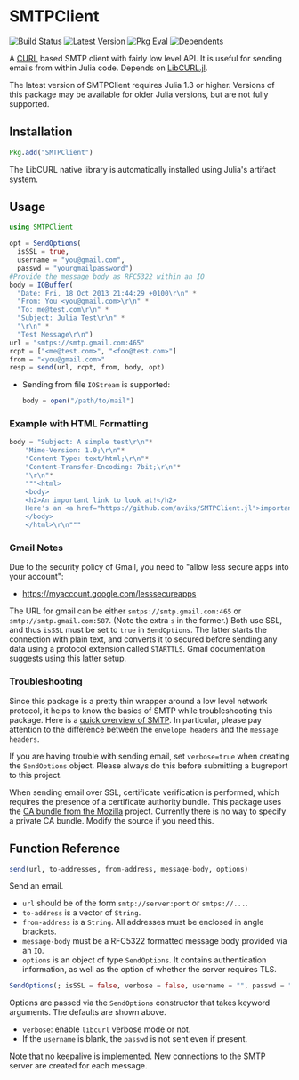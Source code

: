 # SMTPClient

[![Build Status](https://travis-ci.org/aviks/SMTPClient.jl.svg?branch=master)](https://travis-ci.org/aviks/SMTPClient.jl)
[![Latest Version](https://juliahub.com/docs/SMTPClient/version.svg)](https://juliahub.com/ui/Packages/SMTPClient/Bx8Fn/)
[![Pkg Eval](https://juliahub.com/docs/SMTPClient/pkgeval.svg)](https://juliahub.com/ui/Packages/SMTPClient/Bx8Fn/)
[![Dependents](https://juliahub.com/docs/SMTPClient/deps.svg)](https://juliahub.com/ui/Packages/SMTPClient/Bx8Fn/?t=2)

A [CURL](curl.haxx.se) based SMTP client with fairly low level API.
It is useful for sending emails from within Julia code.
Depends on [LibCURL.jl](https://github.com/JuliaWeb/LibCURL.jl/).

The latest version of SMTPClient requires Julia 1.3 or higher. Versions of this package may be
available for older Julia versions, but are not fully supported.

## Installation

```julia
Pkg.add("SMTPClient")
```

The LibCURL native library is automatically installed using Julia's artifact system.

## Usage

```julia
using SMTPClient

opt = SendOptions(
  isSSL = true,
  username = "you@gmail.com",
  passwd = "yourgmailpassword")
#Provide the message body as RFC5322 within an IO
body = IOBuffer(
  "Date: Fri, 18 Oct 2013 21:44:29 +0100\r\n" *
  "From: You <you@gmail.com>\r\n" *
  "To: me@test.com\r\n" *
  "Subject: Julia Test\r\n" *
  "\r\n" *
  "Test Message\r\n")
url = "smtps://smtp.gmail.com:465"
rcpt = ["<me@test.com>", "<foo@test.com>"]
from = "<you@gmail.com>"
resp = send(url, rcpt, from, body, opt)
```

- Sending from file `IOStream` is supported:

  ```julia
  body = open("/path/to/mail")
  ```

### Example with HTML Formatting

```julia
body = "Subject: A simple test\r\n"*
    "Mime-Version: 1.0;\r\n"*
    "Content-Type: text/html;\r\n"*
    "Content-Transfer-Encoding: 7bit;\r\n"*
    "\r\n"*
    """<html>
    <body>
    <h2>An important link to look at!</h2>
    Here's an <a href="https://github.com/aviks/SMTPClient.jl">important link</a>
    </body>
    </html>\r\n"""
```

### Gmail Notes

Due to the security policy of Gmail,
you need to "allow less secure apps into your account":

- <https://myaccount.google.com/lesssecureapps>

The URL for gmail can be either `smtps://smtp.gmail.com:465` or `smtp://smtp.gmail.com:587`.
(Note the extra `s` in the former.)
Both use SSL, and thus `isSSL` must be set to `true` in `SendOptions`. The latter starts
the connection with plain text, and converts it to secured before sending any data using a
protocol extension called `STARTTLS`. Gmail documentation suggests using this latter setup.

### Troubleshooting

Since this package is a pretty thin wrapper around a low level network protocol, it helps
to know the basics of SMTP while troubleshooting this package. Here is a [quick overview of SMTP](https://utcc.utoronto.ca/usg/technotes/smtp-intro.html). In particular, please pay attention to the difference
between the `envelope headers` and the `message headers`.

If you are having trouble with sending email, set `verbose=true` when creating the `SendOptions` object.
Please always do this before submitting a bugreport to this project.

When sending email over SSL, certificate verification is performed, which requires the presence of a
certificate authority bundle. This package uses the [CA bundle from the Mozilla](https://curl.haxx.se/docs/caextract.html) project. Currently there is no way to specify a private CA bundle. Modify the source if you need this.  

## Function Reference

```julia
send(url, to-addresses, from-address, message-body, options)
```

Send an email.

* `url` should be of the form `smtp://server:port` or `smtps://...`.
* `to-address` is a vector of `String`.
* `from-address` is a `String`. All addresses must be enclosed in angle brackets.
* `message-body` must be a RFC5322 formatted message body provided via an `IO`.
* `options` is an object of type `SendOptions`. It contains authentication information, as well as the option of whether the server requires TLS.

```julia
SendOptions(; isSSL = false, verbose = false, username = "", passwd = "")
```

Options are passed via the `SendOptions` constructor that takes keyword arguments.
The defaults are shown above.

- `verbose`: enable `libcurl` verbose mode or not.
- If the `username` is blank, the `passwd` is not sent even if present.

Note that no keepalive is implemented.
New connections to the SMTP server are created for each message.
